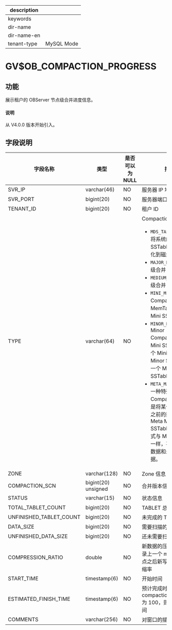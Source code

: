 |description||
|---|---|
|keywords||
|dir-name||
|dir-name-en||
|tenant-type|MySQL Mode|

# GV$OB_COMPACTION_PROGRESS

## 功能

展示租户的 OBServer 节点级合并进度信息。

<main id="notice" type='explain'>
  <h4>说明</h4>
  <p>从 V4.0.0 版本开始引入。</p>
</main>

## 字段说明

|          字段名称           |      类型      | 是否可以为 NULL |                                            描述                                            |
|-------------------------|--------------|------------|--------|
| SVR_IP                  | varchar(46)  | NO         | 服务器 IP 地址                                                                                |
| SVR_PORT                | bigint(20)   | NO         | 服务器端口号|
| TENANT_ID               | bigint(20)   | NO         | 租户 ID |
| TYPE                    | varchar(64)  | NO         | Compaction 的类型：<ul><li>`MDS_TABLE_MERGE`：将系统的元数据按照 SSTable 的格式持久化到磁盘里。</li> <li>`MAJOR_MERGE`：租户级合并</li> <li>`MEDIUM_MERGE`：分区级合并</li> <li>`MINI_MERGE`：Mini Compaction，将 MemTable 转变成 Mini SSTable。</li> <li>`MINOR_MERGE`：Minor Compaction，多个 Mini SSTable 或多个 Mini SSTable 与 Minor SSTable 合成一个 Minor SSTable。</li> <li>`META_MAJOR_MERGE`：一种特殊的 Compaction 类型，是将某个指定时间点之前的数据合成一个 Meta Major SSTable，其数据格式与 Major SSTable 一样，不包含多版本数据和未提交事务数据。</li></ul>   |
| ZONE                    | varchar(128) | NO         | Zone 信息                                                                                  |
| COMPACTION_SCN                 |bigint(20) unsigned  | NO         | 合并版本信息|
| STATUS                  | varchar(15)  | NO         | 状态信息  |
| TOTAL_TABLET_COUNT      | bigint(20)   | NO         | TABLET 总数                                                                                |
| UNFINISHED_TABLET_COUNT | bigint(20)   | NO         | 未完成的 TABLET 数量                                                                           |
| DATA_SIZE               | bigint(20)   | NO         | 需要扫描的总数据量                                                                                |
| UNFINISHED_DATA_SIZE    | bigint(20)   | NO         | 还未需要扫描的数据量                                                                               |
| COMPRESSION_RATIO       | double       | NO         | 新数据的压缩率：仅记录上一个 major version 点之后新写入数据的压缩率                                                |
| START_TIME              | timestamp(6) | NO         | 开始时间  |
| ESTIMATED_FINISH_TIME   | timestamp(6) | NO         | 预计完成时间：若 compaction_progress 为 100，则展示结束时间                                               |
| COMMENTS         | varchar(256) | NO  | 对窗口的描述   |
